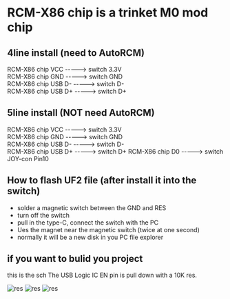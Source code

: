 # RCM-X86 chip is a trinket M0 mod chip

## 4line install  (need to AutoRCM)
   RCM-X86 chip VCC -----> switch 3.3V  
   RCM-X86 chip GND -----> switch GND  
   RCM-X86 chip USB D-   -----> switch D-  
   RCM-X86 chip USB D+   -----> switch D+  

## 5line install  (NOT need  AutoRCM)
   RCM-X86 chip VCC -----> switch 3.3V  
   RCM-X86 chip GND -----> switch GND  
   RCM-X86 chip USB D-   -----> switch D-  
   RCM-X86 chip USB D+   -----> switch D+ 
   RCM-X86 chip D0  -----> switch JOY-con Pin10  

## How to flash UF2 file (after install it into the switch)
   * solder a magnetic switch  between the GND and RES  
   * turn off the switch
   * pull in the type-C, connect the switch with the PC
   * Ues the magnet near the magnetic switch (twice at one second)
   * normally it will be a new disk in you PC file explorer

## if you want to bulid you project  
   this is the sch
   The USB Logic IC EN pin is pull down with a 10K res.
   
  ![res](https://github.com/euclala/RCM-X86/blob/master/internalDongle/z_20180915090138.jpg)
  ![res](https://github.com/euclala/RCM-X86/blob/master/internalDongle/zphoto1.JPG)
  ![res](https://github.com/euclala/RCM-X86/blob/master/internalDongle/z_switch%E4%B8%BB%E6%9D%BF%E5%9B%BE_new.jpg)
  
  
  
















